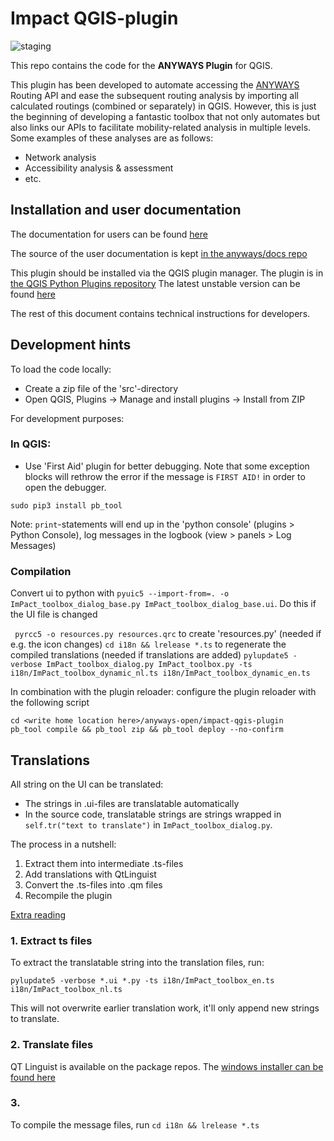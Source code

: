 
Impact QGIS-plugin
==================


![staging](https://github.com/anyways-open/impact-qgis-plugin/workflows/staging/badge.svg)  

This repo contains the code for the **ANYWAYS Plugin** for QGIS.

This plugin has been developed to automate accessing the [ANYWAYS](https://www.anyways.eu) Routing API and ease the subsequent routing analysis by importing all calculated routings (combined or separately) in QGIS. However, this is just the beginning of developing a fantastic toolbox that not only automates but also links our APIs to facilitate mobility-related analysis in multiple levels. Some examples of these analyses are as follows:
- Network analysis
- Accessibility analysis & assessment
- etc.

Installation and user documentation
-----------------------------------

The documentation for users can be found [here](https://docs.anyways.eu/qgis-plugin/)

The source of the user documentation is kept [in the anyways/docs repo](https://github.com/anyways-open/docs/tree/develop/src/qgis-plugin)

This plugin should be installed via the QGIS plugin manager. The plugin is in [the QGIS Python Plugins repository](https://plugins.qgis.org/plugins/anyways_impact_toolbox/)
The latest unstable version can be found [here](https://github.com/anyways-open/impact-qgis-plugin/releases)

The rest of this document contains technical instructions for developers.

Development hints
-----------------

To load the code locally:

- Create a zip file of the 'src'-directory
- Open QGIS, Plugins -> Manage and install plugins -> Install from ZIP

For development purposes:

### In QGIS:

- Use 'First Aid' plugin for better debugging. Note that some exception blocks will rethrow the error if the message is `FIRST AID!` in order to open the debugger.

`sudo pip3 install pb_tool` 

Note: `print`-statements will end up in the 'python console' (plugins > Python Console), log messages in the logbook (view > panels > Log Messages)

### Compilation

Convert ui to python with `pyuic5 --import-from=. -o ImPact_toolbox_dialog_base.py ImPact_toolbox_dialog_base.ui`. Do this if the UI file is changed

` pyrcc5 -o resources.py resources.qrc` to create 'resources.py' (needed if e.g. the icon changes)
`cd i18n && lrelease *.ts` to regenerate the compiled translations (needed if translations are added)
`pylupdate5 -verbose ImPact_toolbox_dialog.py ImPact_toolbox.py -ts i18n/ImPact_toolbox_dynamic_nl.ts i18n/ImPact_toolbox_dynamic_en.ts`

In combination with the plugin reloader: configure the plugin reloader with the following script

```
cd <write home location here>/anyways-open/impact-qgis-plugin
pb_tool compile && pb_tool zip && pb_tool deploy --no-confirm
```

## Translations

All string on the UI can be translated:

- The strings in .ui-files are translatable automatically
- In the source code, translatable strings are strings wrapped in `self.tr("text to translate")` in `ImPact_toolbox_dialog.py`.

The process in a nutshell:

1. Extract them into intermediate .ts-files
2. Add translations with QtLinguist 
3. Convert the .ts-files into .qm files
4. Recompile the plugin

[Extra reading](https://doc.qt.io/qt-5/linguist-overview.html)


### 1. Extract ts files

To extract the translatable string into the translation files, run:

```pylupdate5 -verbose *.ui *.py -ts i18n/ImPact_toolbox_en.ts i18n/ImPact_toolbox_nl.ts```

This will not overwrite earlier translation work, it'll only append new strings to translate.


### 2. Translate files

QT Linguist is available on the package repos.
The [windows installer can be found here](https://download.qt.io/linguist_releases/qtlinguistinstaller-5.12.2.exe.mirrorlist)

### 3.

To compile the message files, run `cd i18n && lrelease *.ts`

